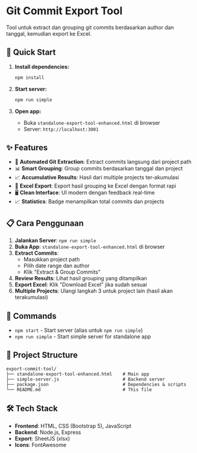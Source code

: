 # Git Commit Export Tool

Tool untuk extract dan grouping git commits berdasarkan author dan tanggal, kemudian export ke Excel.

## 🚀 Quick Start

1. **Install dependencies:**
   ```bash
   npm install
   ```

2. **Start server:**
   ```bash
   npm run simple
   ```

3. **Open app:**
   - Buka `standalone-export-tool-enhanced.html` di browser
   - Server: `http://localhost:3001`

## ✨ Features

- 🔄 **Automated Git Extraction**: Extract commits langsung dari project path
- 📊 **Smart Grouping**: Group commits berdasarkan tanggal dan project  
- 📈 **Accumulative Results**: Hasil dari multiple projects ter-akumulasi
- 📄 **Excel Export**: Export hasil grouping ke Excel dengan format rapi
- 🖥️ **Clean Interface**: UI modern dengan feedback real-time
- 📈 **Statistics**: Badge menampilkan total commits dan projects

## 📋 Cara Penggunaan

1. **Jalankan Server**: `npm run simple`
2. **Buka App**: `standalone-export-tool-enhanced.html` di browser
3. **Extract Commits**: 
   - Masukkan project path
   - Pilih date range dan author
   - Klik "Extract & Group Commits"
4. **Review Results**: Lihat hasil grouping yang ditampilkan
5. **Export Excel**: Klik "Download Excel" jika sudah sesuai
6. **Multiple Projects**: Ulangi langkah 3 untuk project lain (hasil akan terakumulasi)

## 🔧 Commands

- `npm start` - Start server (alias untuk `npm run simple`)
- `npm run simple` - Start simple server for standalone app

## 📁 Project Structure

```
export-commit-tool/
├── standalone-export-tool-enhanced.html    # Main app
├── simple-server.js                        # Backend server
├── package.json                            # Dependencies & scripts
└── README.md                               # This file
```

## 🛠️ Tech Stack

- **Frontend**: HTML, CSS (Bootstrap 5), JavaScript
- **Backend**: Node.js, Express
- **Export**: SheetJS (xlsx)
- **Icons**: FontAwesome
